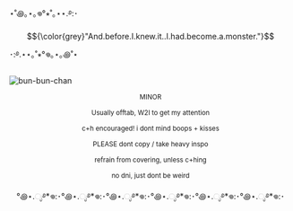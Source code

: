 ⋆˚꩜｡⋆｡𖦹°⭒˚｡⋆⋆.࿔:･  $${\color{grey}"And.before.I.knew.it..I.had.become.a.monster."}$$ ･:࿔.⋆⋆｡˚⭒°𖦹｡⋆｡꩜˚⋆

![bun-bun-chan](https://github.com/user-attachments/assets/6755ed02-3779-49b7-b5e7-dfa87e2b1291)
<p align="center"> <sub>MINOR</sub></p>
  <p align="center"> <sub>Usually offtab, W2I to get my attention</sub></p>
<p align="center"> <sub>c+h encouraged! i dont mind boops + kisses</sub></p>
<p align="center"> <sub>PLEASE dont copy / take heavy inspo</sub></p>
<p align="center"> <sub>refrain from covering, unless c+hing</sub></p>
<p align="center"> <sub>no dni, just dont be weird</sub></p>
<p align="center">°꩜⋆.ೃ࿔*𖦹:･°꩜⋆.ೃ࿔*𖦹:･°꩜⋆.ೃ࿔*𖦹:･°꩜⋆.ೃ࿔*𖦹:･°꩜⋆.ೃ࿔*𖦹:･°꩜⋆.ೃ࿔*𖦹:･</p>

